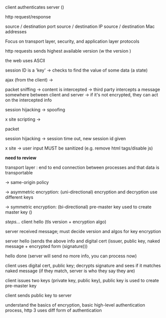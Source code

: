 client authenticates server ()


http request/response

source / destination port
source / destination IP
source / destination Mac addresses


Focus on transport layer, security, and application layer protocols


http requests sends highest available version (w the version )

the web uses ASCII

session ID is a 'key' -> checks to find the value of some data (a state)


ajax (from the client) ->




packet sniffing -> content is intercepted
  -> third party intercepts a message somewhere between client and server
  -> if it's not encrypted, they can act on the intercepted info

session hijacking -> spoofing

x site scripting ->


packet

session hijacking -> session time out, new session id given

x site -> user input MUST be sanitized (e.g. remove html tags/disable js)



**need to review**

transport layer : end to end connection between processes and that data is transportable


-> same-origin policy


-> asymmetric encryption: (uni-directional) encryption and decryption use different keys

-> symmetric encryption: (bi-directional) pre-master key used to create master key ()


_steps..._
client hello (tls version + encryption algo)

server received message; must decide version and algos for key encryption

server hello (sends the above info and digital cert (issuer, public key, naked message + encrypted form (signature)))

hello done (server will send no more info, you can process now)

client uses digital cert, public key; decrypts signature and sees if it matches naked message (if they match, server is who they say they are)

client issues two keys (private key, public key), public key is used to create pre-master key

client sends public key to server


understand the basics of encryption, basic high-level authentication process, http 3 uses diff form of authentication